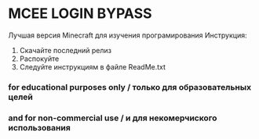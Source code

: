 # MCEE LOGIN BYPASS         

Лучшая версия Minecraft для изучения програмирования
Инструкция:
1. Скачайте последний релиз
2. Распокуйте
3. Следуйте инструкциям в файле ReadMe.txt

### for educational purposes only / только для образовательных целей
### and for non-commercial use   / и для некомерчиского использования
